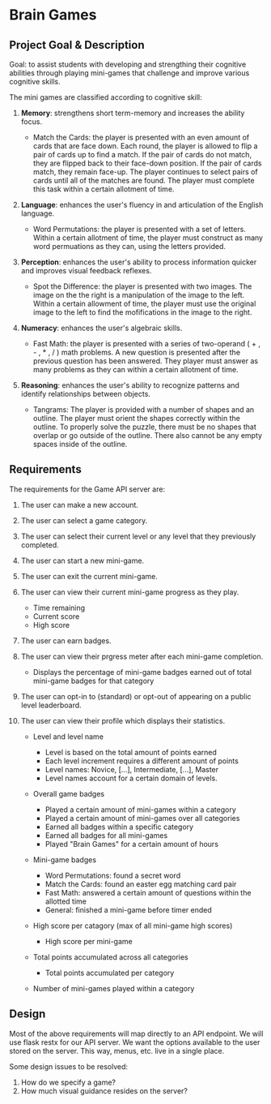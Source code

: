 # Brain Games

## Project Goal & Description

Goal: to assist students with developing and strengthing their cognitive abilities through playing mini-games that challenge and improve various cognitive skills.

The mini games are classified according to cognitive skill:

1. **Memory**: strengthens short term-memory and increases the ability focus.
    - Match the Cards: the player is presented with an even amount of cards that are face down. 
    Each round, the player is allowed to flip a pair of cards up to find a match. If the pair of cards do not match, they are flipped back to their face-down position. If the pair of cards match, they remain face-up. The player continues to select pairs of cards until all of the matches are found. The player must complete this task within a certain allotment of time.

1. **Language**: enhances the user's fluency in and articulation of the English language.
    - Word Permutations: the player is presented with a set of letters. Within a certain allotment of time, the player must construct as many word permuations as they can, using the letters provided.

1. **Perception**: enhances the user's ability to process information quicker and improves visual feedback reflexes.
    - Spot the Difference: the player is presented with two images. The image on the the right is a manipulation of the image to the left. Within a certain allowment of time, the player must use the original image to the left to find the mofifications in the image to the right.

1. **Numeracy**: enhances the user's algebraic skills.
    - Fast Math: the player is presented with a series of two-operand ( + , - , * , / ) math problems. A new question is presented after the previous question has been answered. They player must answer as many problems as they can within a certain allotment of time.

1. **Reasoning**: enhances the user's ability to recognize patterns and identify relationships between objects.
    - Tangrams: The player is provided with a number of shapes and an outline. The player must orient the shapes correctly within the outline. To properly solve the puzzle, there must be no shapes that overlap or go outside of the outline. There also cannot be any empty spaces inside of the outline.

## Requirements

The requirements for the Game API server are:

1. The user can make a new account.

1. The user can select a game category.

1. The user can select their current level or any level that they previously completed.

1. The user can start a new mini-game.

1. The user can exit the current mini-game.

1. The user can view their current mini-game progress as they play.
     - Time remaining
     - Current score
     - High score

1. The user can earn badges.

1. The user can view their prgress meter after each mini-game completion.
    - Displays the percentage of mini-game badges earned out of total mini-game badges for that category

1. The user can opt-in to (standard) or opt-out of appearing on a public level leaderboard.

1. The user can view their profile which displays their statistics.
    
    - Level and level name
        - Level is based on the total amount of points earned
        - Each level increment requires a different amount of points
        - Level names: Novice, [...], Intermediate, [...], Master
        - Level names account for a certain domain of levels.

    - Overall game badges
        - Played a certain amount of mini-games within a category
        - Played a certain amount of mini-games over all categories
        - Earned all badges within a specific category
        - Earned all badges for all mini-games
        - Played "Brain Games" for a certain amount of hours

    - Mini-game badges
        - Word Permutations: found a secret word
        - Match the Cards: found an easter egg matching card pair
        - Fast Math: answered a certain amount of questions within the allotted time
        - General: finished a mini-game before timer ended

    - High score per catagory (max of all mini-game high scores)
        - High score per mini-game

    - Total points accumulated across all categories
        - Total points accumulated per category

    - Number of mini-games played within a category

## Design

Most of the above requirements will map directly to an API endpoint. We will use flask restx for our API server. We want the options available to the user stored on the server. This way, menus, etc. live in a single place.

Some design issues to be resolved:
1. How do we specify a game?
1. How much visual guidance resides on the server?